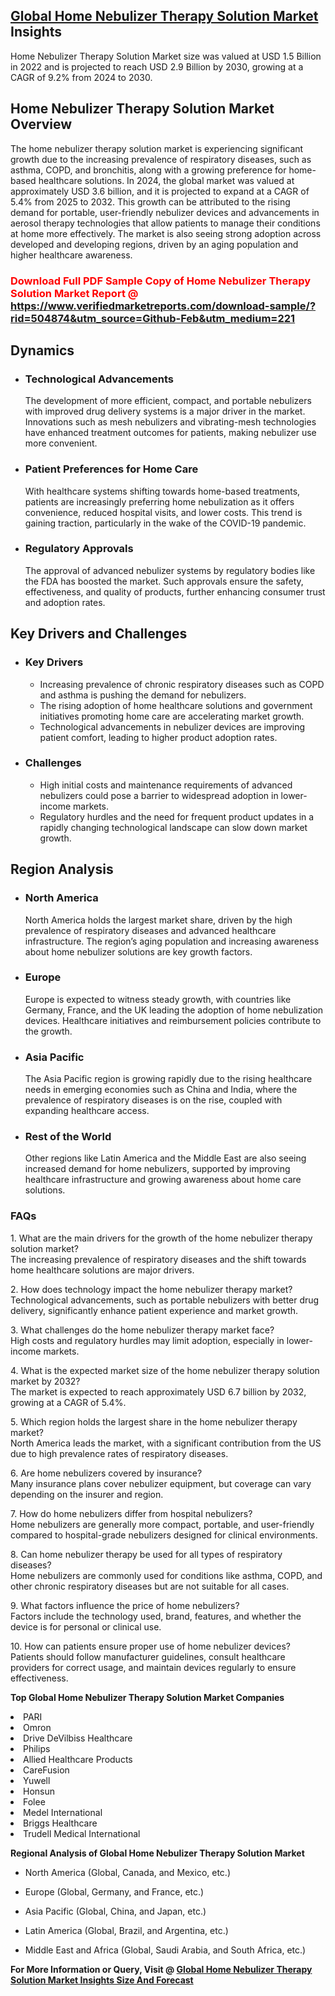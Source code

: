 <h2><a href="https://www.verifiedmarketreports.com/download-sample/?rid=504874&amp;utm_source=Github&amp;utm_medium=221" target="_blank">Global Home Nebulizer Therapy Solution Market</a> Insights</h2><p>Home Nebulizer Therapy Solution Market size was valued at USD 1.5 Billion in 2022 and is projected to reach USD 2.9 Billion by 2030, growing at a CAGR of 9.2% from 2024 to 2030.</p><p> <h2>Home Nebulizer Therapy Solution Market Overview</h2> <p>The home nebulizer therapy solution market is experiencing significant growth due to the increasing prevalence of respiratory diseases, such as asthma, COPD, and bronchitis, along with a growing preference for home-based healthcare solutions. In 2024, the global market was valued at approximately USD 3.6 billion, and it is projected to expand at a CAGR of 5.4% from 2025 to 2032. This growth can be attributed to the rising demand for portable, user-friendly nebulizer devices and advancements in aerosol therapy technologies that allow patients to manage their conditions at home more effectively. The market is also seeing strong adoption across developed and developing regions, driven by an aging population and higher healthcare awareness. <h3><p><span class=""><span style="color: #ff0000;"><strong>Download Full PDF Sample Copy of Home Nebulizer Therapy Solution Market Report</strong> @ </span><a href="https://www.verifiedmarketreports.com/download-sample/?rid=504874&amp;utm_source=Github-Feb&amp;utm_medium=221" target="_blank">https://www.verifiedmarketreports.com/download-sample/?rid=504874&amp;utm_source=Github-Feb&amp;utm_medium=221</a></span></p></h3> <h2>Dynamics</h2> <ul> <li><h3>Technological Advancements</h3> The development of more efficient, compact, and portable nebulizers with improved drug delivery systems is a major driver in the market. Innovations such as mesh nebulizers and vibrating-mesh technologies have enhanced treatment outcomes for patients, making nebulizer use more convenient.</li> <li><h3>Patient Preferences for Home Care</h3> With healthcare systems shifting towards home-based treatments, patients are increasingly preferring home nebulization as it offers convenience, reduced hospital visits, and lower costs. This trend is gaining traction, particularly in the wake of the COVID-19 pandemic.</li> <li><h3>Regulatory Approvals</h3> The approval of advanced nebulizer systems by regulatory bodies like the FDA has boosted the market. Such approvals ensure the safety, effectiveness, and quality of products, further enhancing consumer trust and adoption rates.</li> </ul> <h2>Key Drivers and Challenges</h2> <ul> <li><h3>Key Drivers</h3> <ul> <li>Increasing prevalence of chronic respiratory diseases such as COPD and asthma is pushing the demand for nebulizers.</li> <li>The rising adoption of home healthcare solutions and government initiatives promoting home care are accelerating market growth.</li> <li>Technological advancements in nebulizer devices are improving patient comfort, leading to higher product adoption rates.</li> </ul> </li> <li><h3>Challenges</h3> <ul> <li>High initial costs and maintenance requirements of advanced nebulizers could pose a barrier to widespread adoption in lower-income markets.</li> <li>Regulatory hurdles and the need for frequent product updates in a rapidly changing technological landscape can slow down market growth.</li> </ul> </li> </ul> <h2>Region Analysis</h2> <ul> <li><h3>North America</h3> North America holds the largest market share, driven by the high prevalence of respiratory diseases and advanced healthcare infrastructure. The region’s aging population and increasing awareness about home nebulizer solutions are key growth factors.</li> <li><h3>Europe</h3> Europe is expected to witness steady growth, with countries like Germany, France, and the UK leading the adoption of home nebulization devices. Healthcare initiatives and reimbursement policies contribute to the growth.</li> <li><h3>Asia Pacific</h3> The Asia Pacific region is growing rapidly due to the rising healthcare needs in emerging economies such as China and India, where the prevalence of respiratory diseases is on the rise, coupled with expanding healthcare access.</li> <li><h3>Rest of the World</h3> Other regions like Latin America and the Middle East are also seeing increased demand for home nebulizers, supported by improving healthcare infrastructure and growing awareness about home care solutions.</li> </ul> <h3>FAQs</h3> <p>1. What are the main drivers for the growth of the home nebulizer therapy solution market? <br> The increasing prevalence of respiratory diseases and the shift towards home healthcare solutions are major drivers.</p> <p>2. How does technology impact the home nebulizer therapy market? <br> Technological advancements, such as portable nebulizers with better drug delivery, significantly enhance patient experience and market growth.</p> <p>3. What challenges do the home nebulizer therapy market face? <br> High costs and regulatory hurdles may limit adoption, especially in lower-income markets.</p> <p>4. What is the expected market size of the home nebulizer therapy solution market by 2032? <br> The market is expected to reach approximately USD 6.7 billion by 2032, growing at a CAGR of 5.4%.</p> <p>5. Which region holds the largest share in the home nebulizer therapy market? <br> North America leads the market, with a significant contribution from the US due to high prevalence rates of respiratory diseases.</p> <p>6. Are home nebulizers covered by insurance? <br> Many insurance plans cover nebulizer equipment, but coverage can vary depending on the insurer and region.</p> <p>7. How do home nebulizers differ from hospital nebulizers? <br> Home nebulizers are generally more compact, portable, and user-friendly compared to hospital-grade nebulizers designed for clinical environments.</p> <p>8. Can home nebulizer therapy be used for all types of respiratory diseases? <br> Home nebulizers are commonly used for conditions like asthma, COPD, and other chronic respiratory diseases but are not suitable for all cases.</p> <p>9. What factors influence the price of home nebulizers? <br> Factors include the technology used, brand, features, and whether the device is for personal or clinical use.</p> <p>10. How can patients ensure proper use of home nebulizer devices? <br> Patients should follow manufacturer guidelines, consult healthcare providers for correct usage, and maintain devices regularly to ensure effectiveness.</p> </p><p><strong>Top Global Home Nebulizer Therapy Solution Market Companies</strong></p><div data-test-id=""><p><li>PARI</li><li> Omron</li><li> Drive DeVilbiss Healthcare</li><li> Philips</li><li> Allied Healthcare Products</li><li> CareFusion</li><li> Yuwell</li><li> Honsun</li><li> Folee</li><li> Medel International</li><li> Briggs Healthcare</li><li> Trudell Medical International</li></p><div><strong>Regional Analysis of&nbsp;Global Home Nebulizer Therapy Solution Market</strong></div><ul><li dir="ltr"><p dir="ltr">North America&nbsp;(Global, Canada, and Mexico, etc.)</p></li><li dir="ltr"><p dir="ltr">Europe (Global, Germany, and France, etc.)</p></li><li dir="ltr"><p dir="ltr">Asia Pacific&nbsp;(Global, China, and Japan, etc.)</p></li><li dir="ltr"><p dir="ltr">Latin America&nbsp;(Global, Brazil, and Argentina, etc.)</p></li><li dir="ltr">Middle East and Africa&nbsp;(Global, Saudi Arabia, and South Africa, etc.)</li></ul><p><strong>For More Information or Query, Visit @&nbsp;</strong><strong><a href="https://www.verifiedmarketreports.com/product/home-nebulizer-therapy-solution-market/?utm_source=Github&amp;utm_medium=221" target="_blank">Global Home Nebulizer Therapy Solution Market Insights Size And Forecast</a></strong></p></div>
